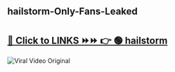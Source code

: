 
 ## hailstorm-Only-Fans-Leaked

# <h2><a href="https://clipsfans.com/hailstorm&ref=git">🔗 Click to LINKS ⏩⏩ 👉 🟢 hailstorm </a></h2>

<a href="https://clipsfans.com/hailstorm&ref=git" rel="nofollow" data-target="animated-image.originalLink"><img src="https://i.ibb.co.com/xMMVF88/686577567.gif" alt="Viral Video Original" style="max-width: 100%; display: inline-block;" data-target="animated-image.originalImage"></a>
